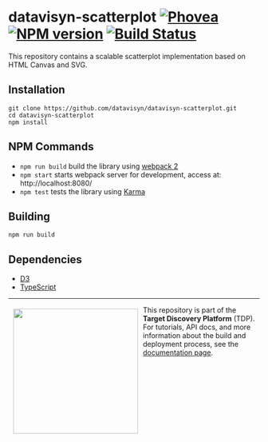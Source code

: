 datavisyn-scatterplot [![Phovea][phovea-image]][phovea-url] [![NPM version][npm-image]][npm-url] [![Build Status][circleci-image]][circleci-url]
===========

This repository contains a scalable scatterplot implementation based on HTML Canvas and SVG. 

Installation
------------

```
git clone https://github.com/datavisyn/datavisyn-scatterplot.git
cd datavisyn-scatterplot
npm install
```

NPM Commands
------------

 * `npm run build` build the library using [webpack 2](http://webpack.github.io/)
 * `npm start` starts webpack server for development, access at: http://localhost:8080/
 * `npm test` tests the library using [Karma](http://karma-runner.github.io/)
 
 
Building
--------

```
npm run build
```


Dependencies
------------
 * [D3](https://github.com/d3/d3)
 * [TypeScript](http://www.typescriptlang.org/)
 
 
 ***
<a href="https://www.datavisyn.io"><img src="https://www.datavisyn.io/img/logos/datavisyn-logo.png" align="left" width="250px" hspace="10" vspace="6"></a>
This repository is part of the **Target Discovery Platform** (TDP). For tutorials, API docs, and more information about the build and deployment process, see the [documentation page](https://wiki.datavisyn.io).

 
[phovea-image]: https://img.shields.io/badge/Phovea-Client%20Plugin-F47D20.svg
[phovea-url]: https://phovea.caleydo.org
[npm-image]: https://badge.fury.io/js/datavisyn-scatterplot.svg
[npm-url]: https://npmjs.org/package/datavisyn-scatterplot
[circleci-image]: https://circleci.com/gh/datavisyn/datavisyn-scatterplot.svg?style=shield
[circleci-url]: https://circleci.com/gh/datavisyn/datavisyn-scatterplot

